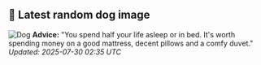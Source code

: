 ## 🐶 Latest random dog image
![Dog](https://images.dog.ceo/breeds/hound-ibizan/n02091244_4242.jpg)
**Advice:** "You spend half your life asleep or in bed. It's worth spending money on a good mattress, decent pillows and a comfy duvet."
*Updated: 2025-07-30 02:35 UTC*

